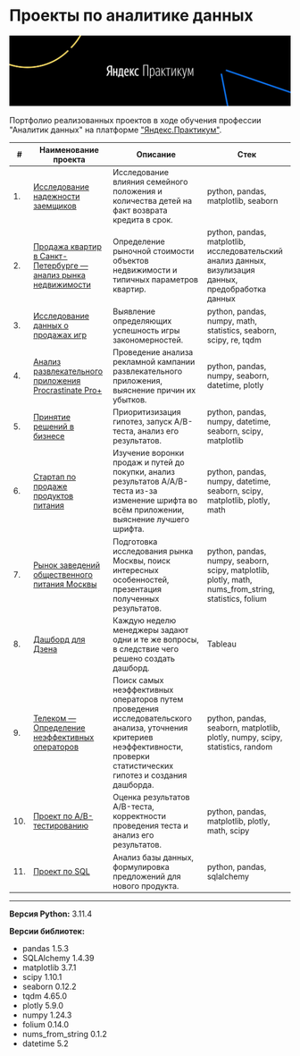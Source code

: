 # Проекты по аналитике данных

[![Яндекс.Практикум](https://github.com/F-Sergei/Yandex.Practicum_profile/blob/main/Logo_-_Yandex.Practicum.jpeg)](https://praktikum.yandex.ru/)

Портфолио реализованных проектов в ходе обучения профессии "Аналитик данных" на платформе ["Яндекс.Практикум"](https://praktikum.yandex.ru/). 


| #    | Наименование проекта                | Описание                                                     | Стек                                                         |
| ---- | ------------------------------------------------------------ | ------------------------------------------------------------ | ------------------------------------------------------------ |
| 1.   | [Исследование надежности заемщиков](https://github.com/F-Sergei/Yandex.Practicum_profile/blob/main/01.%20Исследование%20надежности%20заемщиков%20(Предобработка%20данных)) | Исследование влияния семейного положения и количества детей на факт возврата кредита в срок. | python, pandas, matplotlib, seaborn       |
| 2.   | [Продажа квартир в Санкт-Петербурге — анализ рынка недвижимости](https://github.com/F-Sergei/Yandex.Practicum_profile/tree/main/02.%20Продажа%20квартир%20в%20Санкт-Петербурге%20—%20анализ%20рынка%20недвижимости) | Определение рыночной стоимости объектов недвижимости и типичных параметров квартир. | python, pandas, matplotlib, исследовательский анализ данных, визулизация данных, предобработка данных |
| 3.   | [Исследование данных о продажах игр](https://github.com/F-Sergei/Yandex.Practicum_profile/tree/main/03.%20Исследование%20данных%20о%20продажах%20игр%20(Сборный%20проект%201)) | Выявление определяющих успешность игры закономерностей. | python, pandas, numpy, math, statistics, seaborn, scipy, re, tqdm |
| 4.   | [Анализ развлекательного приложения Procrastinate Pro+](https://github.com/F-Sergei/Yandex.Practicum_profile/tree/main/04.%20Анализ%20развлекательного%20приложения%20Procrastinate%20Pro%2B) | Проведение анализа рекламной кампании развлекательного приложения, выяснение причин их убытков. | python, pandas, numpy, seaborn, datetime, plotly |
| 5.   | [Принятие решений в бизнесе](https://github.com/F-Sergei/Yandex.Practicum_profile/tree/main/05.%20Принятие%20решений%20в%20бизнесе) | Приоритизизация гипотез, запуск A/B-теста, анализ его результатов. | python, pandas, numpy, datetime, seaborn, scipy, matplotlib |
| 6.   | [Стартап по продаже продуктов питания](https://github.com/F-Sergei/Yandex.Practicum_profile/tree/main/06.%20Стартап%20по%20продаже%20продуктов%20питания) | Изучение воронки продаж и путей до покупки, анализ результатов A/A/B-теста из-за изменение шрифта во всём приложении, выяснение лучшего шрифта. | python, pandas, numpy, datetime, seaborn, scipy, matplotlib, plotly, math |
| 7.   | [Рынок заведений общественного питания Москвы](https://github.com/F-Sergei/Yandex.Practicum_profile/tree/main/07.%20Рынок%20заведений%20общественного%20питания%20Москвы) | Подготовка исследования рынка Москвы, поиск интересных особенностей, презентация полученных результатов. | python, pandas, numpy, seaborn, scipy, matplotlib, plotly, math, nums_from_string, statistics, folium |
| 8.   | [Дашборд для Дзена](https://github.com/F-Sergei/Yandex.Practicum_profile/tree/main/08.%20Дашборд) | Каждую неделю менеджеры задают одни и те же вопросы, в следствие чего решено создать дашборд. | Tableau |
| 9.   | [Телеком — Определение неэффективных операторов](https://github.com/F-Sergei/Yandex.Practicum_profile/tree/main/09.%20Телеком%20—%20Определение%20неэффективных%20операторов) | Поиск самых неэффективных операторов путем проведения исследовательского анализа, уточнения критериев неэффективности, проверки статистических гипотез и создания дашборда. | python, pandas, seaborn, matplotlib, plotly, numpy, scipy, statistics, random |
| 10.   | [Проект по А/B-тестированию](https://github.com/F-Sergei/Yandex.Practicum_profile/tree/main/10.%20Проект%20по%20АB-тестированию) | Оценка результатов A/B-теста, корректности проведения теста и анализ его результатов. |  python, pandas, matplotlib, plotly, math, scipy |
| 11.   | [Проект по SQL](https://github.com/F-Sergei/Yandex.Practicum_profile/tree/main/11.%20Проект%20по%20SQL) | Анализ базы данных, формулировка предложений для нового продукта. | python, pandas, sqlalchemy |

--------------
**Версия Python:** 3.11.4

**Версии библиотек:**
- pandas 1.5.3
- SQLAlchemy 1.4.39
- matplotlib 3.7.1
- scipy 1.10.1
- seaborn 0.12.2
- tqdm 4.65.0
- plotly 5.9.0
- numpy 1.24.3
- folium 0.14.0
- nums_from_string 0.1.2
- datetime 5.2